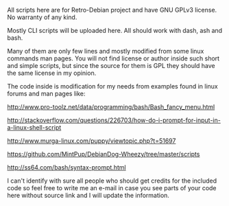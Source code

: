 All scripts here are for Retro-Debian project and have GNU GPLv3 license. No warranty of any kind.


Mostly CLI scripts will be uploaded here. All should work with dash, ash and bash.

Many of them are only few lines and mostly modified from some linux commands man pages. You will not find license or author
inside such short and simple scripts, but since the source for them is GPL they should have the same license in my opinion.

The code inside is modification for my needs from examples found in linux forums and man pages like:

http://www.pro-toolz.net/data/programming/bash/Bash_fancy_menu.html

http://stackoverflow.com/questions/226703/how-do-i-prompt-for-input-in-a-linux-shell-script

http://www.murga-linux.com/puppy/viewtopic.php?t=51697

https://github.com/MintPup/DebianDog-Wheezy/tree/master/scripts

http://ss64.com/bash/syntax-prompt.html

I can't identify with sure all people who should get credits for the included code so feel free to write me an e-mail
in case you see parts of your code here without source link and I will update the information.

